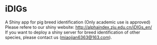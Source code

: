 # iDIGs
A Shiny app for pig breed identification (Only  academic use is approved)  
Please refere to our shiny website: http://alphaindex.zju.edu.cn/iDIGs_en/  
If you want to deploy a shiny server for breed identification of other species, please contact us (miaojian6363@163.com).
